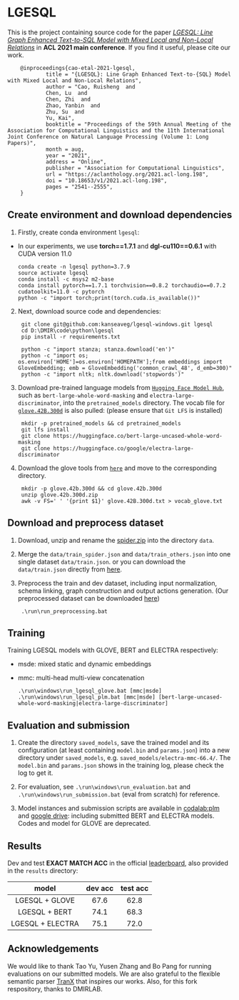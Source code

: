 # LGESQL

This is the project containing source code for the paper [*LGESQL: Line Graph Enhanced Text-to-SQL Model with Mixed Local and Non-Local Relations*](https://arxiv.org/abs/2004.12299) in **ACL 2021 main conference**. If you find it useful, please cite our work.

        @inproceedings{cao-etal-2021-lgesql,
                title = "{LGESQL}: Line Graph Enhanced Text-to-{SQL} Model with Mixed Local and Non-Local Relations",
                author = "Cao, Ruisheng  and
                Chen, Lu  and
                Chen, Zhi  and
                Zhao, Yanbin  and
                Zhu, Su  and
                Yu, Kai",
                booktitle = "Proceedings of the 59th Annual Meeting of the Association for Computational Linguistics and the 11th International Joint Conference on Natural Language Processing (Volume 1: Long Papers)",
                month = aug,
                year = "2021",
                address = "Online",
                publisher = "Association for Computational Linguistics",
                url = "https://aclanthology.org/2021.acl-long.198",
                doi = "10.18653/v1/2021.acl-long.198",
                pages = "2541--2555",
        }


## Create environment and download dependencies


1. Firstly, create conda environment `lgesql`:
  - In our experiments, we use **torch==1.7.1** and **dgl-cu110==0.6.1** with CUDA version 11.0
        
        conda create -n lgesql python=3.7.9
        source activate lgesql
        conda install -c msys2 m2-base 
        conda install pytorch==1.7.1 torchvision==0.8.2 torchaudio==0.7.2 cudatoolkit=11.0 -c pytorch
        python -c "import torch;print(torch.cuda.is_available())"

2. Next, download source code and dependencies:

        git clone git@github.com:kanseaveg/lgesql-windows.git lgesql
        cd D:\DMIR\code\python\lgesql
        pip install -r requirements.txt

        python -c "import stanza; stanza.download('en')"
        python -c "import os; os.environ['HOME']=os.environ['HOMEPATH'];from embeddings import GloveEmbedding; emb = GloveEmbedding('common_crawl_48', d_emb=300)"
        python -c "import nltk; nltk.download('stopwords')"

3. Download pre-trained language models from [`Hugging Face Model Hub`](https://huggingface.co/models), such as `bert-large-whole-word-masking` and `electra-large-discriminator`, into the `pretrained_models` directory. The vocab file for [`glove.42B.300d`](http://nlp.stanford.edu/data/glove.42B.300d.zip) is also pulled: (please ensure that `Git LFS` is installed)

        mkdir -p pretrained_models && cd pretrained_models
        git lfs install
        git clone https://huggingface.co/bert-large-uncased-whole-word-masking
        git clone https://huggingface.co/google/electra-large-discriminator
        
4. Download the glove tools from [`here`](http://nlp.stanford.edu/data/glove.42B.300d.zip) and move to the corresponding directory.

        mkdir -p glove.42b.300d && cd glove.42b.300d
        unzip glove.42b.300d.zip
        awk -v FS=' ' '{print $1}' glove.42B.300d.txt > vocab_glove.txt

## Download and preprocess dataset

1. Download, unzip and rename the [spider.zip](https://drive.google.com/uc?export=download&id=1_AckYkinAnhqmRQtGsQgUKAnTHxxX5J0) into the directory `data`.

2. Merge the `data/train_spider.json` and `data/train_others.json` into one single dataset `data/train.json`. or you can download the `data/train.json` directly from [here](https://drive.google.com/file/d/1kDoQ9oVNxLRl02y2ndsly2SIqxpYlr4y/view?usp=sharing).

3. Preprocess the train and dev dataset, including input normalization, schema linking, graph construction and output actions generation. (Our preprocessed dataset can be downloaded [here](https://drive.google.com/file/d/1L8sWlp7J9LWjw9MP2bHGsf0wC4xLAyxO/view?usp=sharing))

        .\run\run_preprocessing.bat

## Training

Training LGESQL models with GLOVE, BERT and ELECTRA respectively:
  - msde: mixed static and dynamic embeddings
  - mmc: multi-head multi-view concatenation


        .\run\windows\run_lgesql_glove.bat [mmc|msde]
        .\run\windows\run_lgesql_plm.bat [mmc|msde] [bert-large-uncased-whole-word-masking|electra-large-discriminator]
        

## Evaluation and submission

1. Create the directory `saved_models`, save the trained model and its configuration (at least containing `model.bin` and `params.json`) into a new directory under `saved_models`, e.g. `saved_models/electra-mmc-66.4/`. The `model.bin` and `params.json` shows in the training log, please check the log to get it. 

2. For evaluation, see `.\run\windows\run_evaluation.bat` and `.\run\windows\run_submission.bat` (eval from scratch) for reference.

3. Model instances and submission scripts are available in [codalab:plm](https://worksheets.codalab.org/worksheets/0x53017948b7dc4cbd95d3191a35f6b6b2) and [google drive](https://drive.google.com/file/d/1ALf5ycxMViHrT5WGuFO3g9eT7R2S1rgy/view?usp=sharing): including submitted BERT and ELECTRA models. Codes and model for GLOVE are deprecated.


## Results
Dev and test **EXACT MATCH ACC** in the official [leaderboard](https://yale-lily.github.io//spider), also provided in the `results` directory:

| model | dev acc | test acc |
| :---: | :---: | :---: |
| LGESQL + GLOVE | 67.6 | 62.8 |
| LGESQL + BERT | 74.1 | 68.3 |
| LGESQL + ELECTRA | 75.1 | 72.0 |

## Acknowledgements

We would like to thank Tao Yu, Yusen Zhang and Bo Pang for running evaluations on our submitted models. We are also grateful to the flexible semantic parser [TranX](https://github.com/pcyin/tranX) that inspires our works. Also, for this fork respository, thanks to DMIRLAB.
